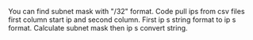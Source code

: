 

You can find subnet mask with "/32" format. Code pull ips from csv files first column start ip and second column. First ip s string format to ip s format. Calculate subnet mask then ip s convert string.
